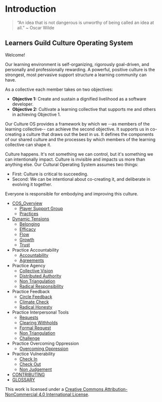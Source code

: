 # Introduction

> “An idea that is not dangerous is unworthy of being called an idea at all.” ~ Oscar Wilde

## Learners Guild Culture Operating System

Welcome!

Our learning environment is self-organizing, rigorously goal-driven, and personally and professionally rewarding. A powerful, positive culture is the strongest, most pervasive support structure a learning community can have.

As a collective each member takes on two objectives:

* **Objective 1:** Create and sustain a dignified livelihood as a software developer.
* **Objective 2:** Cultivate a learning collective that supports me and others in achieving Objective 1.

Our Culture OS provides a framework by which we --as members of the learning collective-- can achieve the second objective. It supports us in co-creating a culture that draws out the best in us. It defines the components of our shared culture and the processes by which members of the learning collective can shape it.

Culture happens. It's not something we can control, but it's something we can intentionally impact. Culture is invisible and impacts us more than anything else. Our Cultural Operating System assumes two things:

* First: Culture is critical to succeeding.
* Second: We can be intentional about co-creating it, and deliberate in evolving it together.

Everyone is responsible for embodying and improving this culture.

* [COS\_Overview](cos_overview/)
  * [Player Support Group](cos_overview/player_support_group.md)
  * [Practices](cos_overview/practices.md)
* [Dynamic Tensions](dynamic_tensions/)
  * [Belonging](dynamic_tensions/belonging.md)
  * [Efficacy](dynamic_tensions/efficacy.md)
  * [Flow](dynamic_tensions/flow.md)
  * [Growth](dynamic_tensions/growth.md)
  * [Trust](dynamic_tensions/trust.md)
* Practice Accountability
  * [Accountability](practice-accountability/accountability.md)
  * [Agreements](practice-accountability/agreements.md)
* Practice Agency
  * [Collective Vision](practice-agency/collective_vision.md)
  * [Distributed Authority](practice-agency/distributed_authority.md)
  * [Non Triangulation](https://github.com/MatureMasculine/guide/tree/4d5a0462fa490f4d15010be70b252a06d0ea395e/Practice_Agency/Non_Triangulation.md)
  * [Radical Responsibility](practice-agency/radical_responsibility.md)
* Practice Feedback
  * [Circle Feedback](practice-feedback/circle_feedback.md)
  * [Climate Check](practice-feedback/climate_check.md)
  * [Radical Honesty](practice-feedback/radical_honesty.md)
* Practice Interpersonal Tools
  * [Requests](practice-tending-relationships/requests.md)
  * [Clearing Withholds](practice-tending-relationships/clearing_withholds.md)
  * [Formal Request](practice-tending-relationships/conflict.md)
  * [Non Triangulation](practice-tending-relationships/non_triangulation.md)
  * [Challenge](practice-tending-relationships/challenge.md)
* Practice Overcoming Oppression
  * [Overcoming Oppression](practice-overcoming-oppression/overcoming_oppression.md)
* Practice Vulnerability
  * [Check In](practice-vulnerability/check_in.md)
  * [Check Out](practice-vulnerability/check_out.md)
  * [Non Judgement](practice-vulnerability/non_judgement.md)
* [CONTRIBUTING](contributing.md)
* [GLOSSARY](glossary.md)

This work is licensed under a [Creative Commons Attribution-NonCommercial 4.0 International License](http://creativecommons.org/licenses/by-nc/4.0/).

